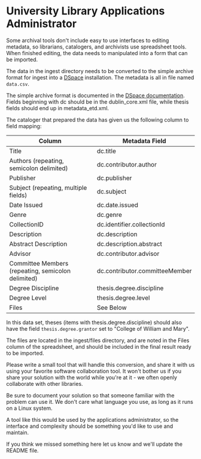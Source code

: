 University Library Applications Administrator
=============================================

Some archival tools don't include easy to use interfaces to editing metadata,
so librarians, catalogers, and archivists use spreadsheet tools. When finished
editing, the data needs to manipulated into a form that can be imported.

The data in the ingest directory needs to be converted to the simple archive
format for ingest into a [DSpace](http://dspace.org/) installation. The metadata
is all in file named `data.csv`.

The simple archive format is documented in the [DSpace documentation](https://wiki.duraspace.org/display/DSDOC4x/Importing+and+Exporting+Items+via+Simple+Archive+Format#ImportingandExportingItemsviaSimpleArchiveFormat-DSpaceSimpleArchiveFormat). Fields beginning with dc should
be in the dublin_core.xml file, while thesis fields should end up in metadata_etd.xml.

The cataloger that prepared the data has given us the following column to field mapping:

| Column                                             | Metadata Field                 |
|----------------------------------------------------|--------------------------------|
| Title                                              | dc.title                       |
| Authors (repeating, semicolon delimited)           | dc.contributor.author          |
| Publisher                                          | dc.publisher                   |
| Subject (repeating, multiple fields)               | dc.subject                     |
| Date Issued                                        | dc.date.issued                 |
| Genre                                              | dc.genre                       |
| CollectionID                                       | dc.identifier.collectionId     |
| Description                                        | dc.description                 |
| Abstract Description                               | dc.description.abstract        |
| Advisor                                            | dc.contributor.advisor         |
| Committee Members (repeating, semicolon delimited) | dc.contributor.committeeMember |
| Degree Discipline                                  | thesis.degree.discipline       |
| Degree Level                                       | thesis.degree.level            |
| Files                                              | See Below                      |

In this data set, theses (items with thesis.degree.discipline) should also have the field
`thesis.degree.grantor` set to "College of William and Mary".

The files are located in the ingest/files directory, and are noted in the Files column of
the spreadsheet, and should be included in the final result ready to be imported.

Please write a small tool that will handle this conversion, and share it with us
using your favorite software collaboration tool. It won't bother us
if you share your solution with the world while you're at it - we often openly
collaborate with other libraries.

Be sure to document your solution so that someone familiar with the problem can
use it. We don't care what language you use, as long as it runs on a Linux system.

A tool like this would be used by the applications administrator, so the
interface and complexity should be something you'd like to use and maintain.

If you think we missed something here let us know and we'll update the README file.
